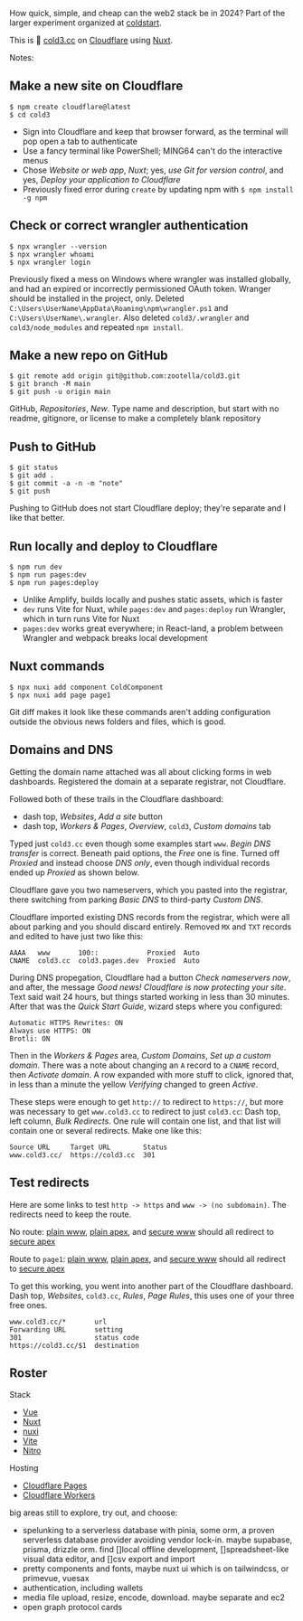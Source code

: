 
How quick, simple, and cheap can the web2 stack be in 2024?
Part of the larger experiment organized at [coldstart](https://github.com/zootella/coldstart).

This is 🍺 [cold3.cc](https://cold3.cc/) on [Cloudflare](https://developers.cloudflare.com/) using [Nuxt](https://nuxt.com/).

Notes:

## Make a new site on Cloudflare

```
$ npm create cloudflare@latest
$ cd cold3
```

 * Sign into Cloudflare and keep that browser forward, as the terminal will pop open a tab to authenticate
 * Use a fancy terminal like PowerShell; MING64 can't do the interactive menus
 * Chose *Website or web app*, *Nuxt*; yes, *use Git for version control*, and yes, *Deploy your application to Cloudflare*
 * Previously fixed error during `create` by updating npm with `$ npm install -g npm`

## Check or correct wrangler authentication

```
$ npx wrangler --version
$ npx wrangler whoami
$ npx wrangler login
```

Previously fixed a mess on Windows where wrangler was installed globally, and had an expired or incorrectly permissioned OAuth token.
Wranger should be installed in the project, only.
Deleted `C:\Users\UserName\AppData\Roaming\npm\wrangler.ps1` and `C:\Users\UserName\.wrangler`.
Also deleted `cold3/.wrangler` and `cold3/node_modules` and repeated `npm install`.

## Make a new repo on GitHub

```
$ git remote add origin git@github.com:zootella/cold3.git
$ git branch -M main
$ git push -u origin main
```

GitHub, *Repositories*, *New*.
Type name and description, but start with no readme, gitignore, or license to make a completely blank repository

## Push to GitHub

```
$ git status
$ git add .
$ git commit -a -n -m "note"
$ git push
```

Pushing to GitHub does not start Cloudflare deploy; they're separate and I like that better.

## Run locally and deploy to Cloudflare

```
$ npm run dev
$ npm run pages:dev
$ npm run pages:deploy
```

 * Unlike Amplify, builds locally and pushes static assets, which is faster
 * `dev` runs Vite for Nuxt, while `pages:dev` and `pages:deploy` run Wrangler, which in turn runs Vite for Nuxt
 * `pages:dev` works great everywhere; in React-land, a problem between Wrangler and webpack breaks local development

## Nuxt commands

```
$ npx nuxi add component ColdComponent
$ npx nuxi add page page1
```

Git diff makes it look like these commands aren't adding configuration outside the obvious news folders and files, which is good.

## Domains and DNS

Getting the domain name attached was all about clicking forms in web dashboards.
Registered the domain at a separate registrar, not Cloudflare.

Followed both of these trails in the Cloudflare dashboard:
 * dash top, *Websites*, *Add a site* button
 * dash top, *Workers & Pages*, *Overview*, `cold3`, *Custom domains* tab

Typed just `cold3.cc` even though some examples start `www`.
*Begin DNS transfer* is correct.
Beneath paid options, the *Free* one is fine.
Turned off *Proxied* and instead choose *DNS only*, even though individual records ended up *Proxied* as shown below.

Cloudflare gave you two nameservers, which you pasted into the registrar, there switching from parking *Basic DNS* to third-party *Custom DNS*.

Cloudflare imported existing DNS records from the registrar, which were all about parking and you should discard entirely. Removed `MX` and `TXT` records and edited to have just two like this:

```
AAAA   www       100::            Proxied  Auto
CNAME  cold3.cc  cold3.pages.dev  Proxied  Auto
```

During DNS propegation, Cloudflare had a button *Check nameservers now*, and after, the message *Good news! Cloudflare is now protecting your site*.
Text said wait 24 hours, but things started working in less than 30 minutes.
After that was the *Quick Start Guide*, wizard steps where you configured:

```
Automatic HTTPS Rewrites: ON
Always use HTTPS: ON
Brotli: ON
```

Then in the *Workers & Pages* area, *Custom Domains*, *Set up a custom domain*.
There was a note about changing an `A` record to a `CNAME` record, then *Activate domain*.
A row expanded with more stuff to click, ignored that, in less than a minute the yellow *Verifying* changed to green *Active*.

These steps were enough to get `http://` to redirect to `https://`, but more was necessary to get `www.cold3.cc` to redirect to just `cold3.cc`:
Dash top, left column, *Bulk Redirects*.
One rule will contain one list, and that list will contain one or several redirects.
Make one like this:

```
Source URL     Target URL        Status
www.cold3.cc/  https://cold3.cc  301
```

## Test redirects

Here are some links to test `http -> https` and `www -> (no subdomain)`.
The redirects need to keep the route.

No route:
[plain www](http://www.cold3.cc),
[plain apex](http://cold3.cc), and
[secure www](https://www.cold3.cc) should all redirect to
[secure apex](https://cold3.cc)

Route to `page1`:
[plain www](http://www.cold3.cc/page1),
[plain apex](http://cold3.cc/page1), and
[secure www](https://www.cold3.cc/page1) should all redirect to
[secure apex](https://cold3.cc/page1)

To get this working, you went into another part of the Cloudflare dashboard.
Dash top, *Websites*, `cold3.cc`, *Rules*, *Page Rules*, this uses one of your three free ones.

```
www.cold3.cc/*       url
Forwarding URL       setting
301                  status code
https://cold3.cc/$1  destination
```

## Roster

Stack

* [Vue](https://vuejs.org/)
* [Nuxt](https://nuxt.com/)
* [nuxi](https://nuxt.com/docs/api/commands/add)
* [Vite](https://vitejs.dev/)
* [Nitro](https://nitro.unjs.io/)

Hosting

* [Cloudflare Pages](https://pages.cloudflare.com/)
* [Cloudflare Workers](https://developers.cloudflare.com/workers/)

big areas still to explore, try out, and choose:

* spelunking to a serverless database with pinia, some orm, a proven serverless database provider avoiding vendor lock-in. maybe supabase, prisma, drizzle orm. find []local offline development, []spreadsheet-like visual data editor, and []csv export and import
* pretty components and fonts, maybe nuxt ui which is on tailwindcss, or primevue, vuesax
* authentication, including wallets
* media file upload, resize, encode, download. maybe separate and ec2
* open graph protocol cards
